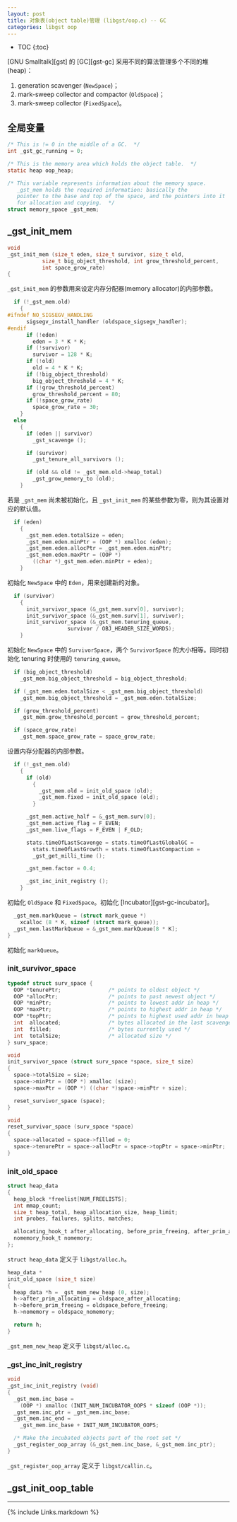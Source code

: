 ```yaml
---
layout: post
title: 对象表(object table)管理 (libgst/oop.c) -- GC
categories: libgst oop
---
```

* TOC
{:toc}

[GNU Smalltalk][gst] 的 [GC][gst-gc] 采用不同的算法管理多个不同的堆(heap)：

1. generation scavenger (`NewSpace`)；
2. mark-sweep collector and compactor (`OldSpace`)；
3. mark-sweep collector (`FixedSpace`)。

[TODO]: <> (根据代码确认上述内容)

## 全局变量

```C
/* This is != 0 in the middle of a GC.  */
int _gst_gc_running = 0;

/* This is the memory area which holds the object table.  */
static heap oop_heap;

/* This variable represents information about the memory space.
   _gst_mem holds the required information: basically the
   pointer to the base and top of the space, and the pointers into it
   for allocation and copying.  */
struct memory_space _gst_mem;
```

## _gst_init_mem

```C
void
_gst_init_mem (size_t eden, size_t survivor, size_t old,
	       size_t big_object_threshold, int grow_threshold_percent,
	       int space_grow_rate)
{
```

`_gst_init_mem` 的参数用来设定内存分配器(memory allocator)的内部参数。


```C
  if (!_gst_mem.old)
    {
#ifndef NO_SIGSEGV_HANDLING
      sigsegv_install_handler (oldspace_sigsegv_handler);
#endif
      if (!eden)
        eden = 3 * K * K;
      if (!survivor)
        survivor = 128 * K;
      if (!old)
        old = 4 * K * K;
      if (!big_object_threshold)
        big_object_threshold = 4 * K;
      if (!grow_threshold_percent)
        grow_threshold_percent = 80;
      if (!space_grow_rate)
        space_grow_rate = 30;
    }
  else
    {
      if (eden || survivor)
        _gst_scavenge ();

      if (survivor)
        _gst_tenure_all_survivors ();

      if (old && old != _gst_mem.old->heap_total)
        _gst_grow_memory_to (old);
    }
```

若是 `_gst_mem` 尚未被初始化，且 `_gst_init_mem` 的某些参数为零，则为其设置对应的默认值。


```C
  if (eden)
    {
      _gst_mem.eden.totalSize = eden;
      _gst_mem.eden.minPtr = (OOP *) xmalloc (eden);
      _gst_mem.eden.allocPtr = _gst_mem.eden.minPtr;
      _gst_mem.eden.maxPtr = (OOP *)
        ((char *)_gst_mem.eden.minPtr + eden);
    }
```

初始化 `NewSpace` 中的 `Eden`，用来创建新的对象。

```C
  if (survivor)
    {
      init_survivor_space (&_gst_mem.surv[0], survivor);
      init_survivor_space (&_gst_mem.surv[1], survivor);
      init_survivor_space (&_gst_mem.tenuring_queue,
		           survivor / OBJ_HEADER_SIZE_WORDS);
    }
```

初始化 `NewSpace` 中的 `SurvivorSpace`，两个 `SurvivorSpace` 的大小相等。同时初始化 tenuring 时使用的 `tenuring_queue`。

```C
  if (big_object_threshold)
    _gst_mem.big_object_threshold = big_object_threshold;

  if (_gst_mem.eden.totalSize < _gst_mem.big_object_threshold)
    _gst_mem.big_object_threshold = _gst_mem.eden.totalSize;

  if (grow_threshold_percent)
    _gst_mem.grow_threshold_percent = grow_threshold_percent;

  if (space_grow_rate)
    _gst_mem.space_grow_rate = space_grow_rate;
```

设置内存分配器的内部参数。

```C
  if (!_gst_mem.old)
    {
      if (old)
        {
          _gst_mem.old = init_old_space (old);
          _gst_mem.fixed = init_old_space (old);
        }

      _gst_mem.active_half = &_gst_mem.surv[0];
      _gst_mem.active_flag = F_EVEN;
      _gst_mem.live_flags = F_EVEN | F_OLD;

      stats.timeOfLastScavenge = stats.timeOfLastGlobalGC =
        stats.timeOfLastGrowth = stats.timeOfLastCompaction =
        _gst_get_milli_time ();

      _gst_mem.factor = 0.4;

      _gst_inc_init_registry ();
    }
```

初始化 `OldSpace` 和 `FixedSpace`。初始化 [Incubator][gst-gc-incubator]。

```C
  _gst_mem.markQueue = (struct mark_queue *)
    xcalloc (8 * K, sizeof (struct mark_queue));
  _gst_mem.lastMarkQueue = &_gst_mem.markQueue[8 * K];
}
```

初始化 `markQueue`。

[TODO]: <> (详细解释 _gst_mem 各个成员的作用)

### init_survivor_space

```C
typedef struct surv_space {
  OOP *tenurePtr;               /* points to oldest object */
  OOP *allocPtr;                /* points to past newest object */
  OOP *minPtr;                  /* points to lowest addr in heap */
  OOP *maxPtr;                  /* points to highest addr in heap */
  OOP *topPtr;                  /* points to highest used addr in heap */
  int  allocated;               /* bytes allocated in the last scavenge */
  int  filled;                  /* bytes currently used */
  int  totalSize;               /* allocated size */
} surv_space;
```


```C
void
init_survivor_space (struct surv_space *space, size_t size)
{
  space->totalSize = size;
  space->minPtr = (OOP *) xmalloc (size);
  space->maxPtr = (OOP *) ((char *)space->minPtr + size);

  reset_survivor_space (space);
}
```

```C
void
reset_survivor_space (surv_space *space)
{
  space->allocated = space->filled = 0;
  space->tenurePtr = space->allocPtr = space->topPtr = space->minPtr;
}
```

### init_old_space

```C
struct heap_data
{
  heap_block *freelist[NUM_FREELISTS];
  int mmap_count;
  size_t heap_total, heap_allocation_size, heap_limit;
  int probes, failures, splits, matches;

  allocating_hook_t after_allocating, before_prim_freeing, after_prim_allocating;
  nomemory_hook_t nomemory;
};
```

`struct heap_data` 定义于 `libgst/alloc.h`。


```C
heap_data *
init_old_space (size_t size)
{
  heap_data *h = _gst_mem_new_heap (0, size);
  h->after_prim_allocating = oldspace_after_allocating;
  h->before_prim_freeing = oldspace_before_freeing;
  h->nomemory = oldspace_nomemory;

  return h;
}
```

`_gst_mem_new_heap` 定义于 `libgst/alloc.c`。


[TODO]: <> (添加链接)

[TODO]: <> (描述 heap_data 中各个 hook 的作用)


### _gst_inc_init_registry

```C
void
_gst_inc_init_registry (void)
{
  _gst_mem.inc_base =
    (OOP *) xmalloc (INIT_NUM_INCUBATOR_OOPS * sizeof (OOP *));
  _gst_mem.inc_ptr = _gst_mem.inc_base;
  _gst_mem.inc_end =
    _gst_mem.inc_base + INIT_NUM_INCUBATOR_OOPS;

  /* Make the incubated objects part of the root set */
  _gst_register_oop_array (&_gst_mem.inc_base, &_gst_mem.inc_ptr);
}
```

`_gst_register_oop_array` 定义于 `libgst/callin.c`。

[TODO]: <> (添加链接)


## _gst_init_oop_table


----

[links]: <> (Link list)

{% include Links.markdown %}
